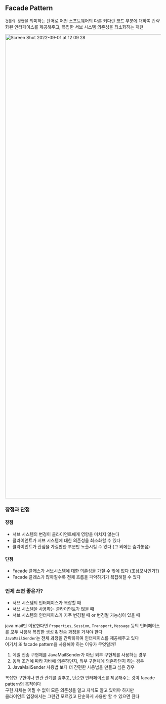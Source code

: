 ## Facade Pattern

`건물의 정면`을 의미하는 단어로 어떤 소프트웨어의 다른 커다란 코드 부분에 대하여 간략화된 인터페이스를 제공해주고, 복잡한 서브 시스템 의존성을 최소화하는 패턴

<img width="1498" alt="Screen Shot 2022-09-01 at 12 09 28" src="https://user-images.githubusercontent.com/76534087/187823794-1ffa84b7-5e26-49d2-9952-ed5c03a8ff80.png">

### 장점과 단점

#### 장점

- 서브 시스템의 변경이 클라이언트에게 영향을 미치지 않는다
- 클라이언트가 서브 시스템에 대한 의존성을 최소화할 수 있다
- 클라이언트가 관심을 가질만한 부분만 노출시킬 수 있다 (그 외에는 숨겨놓음)

#### 단점

- Facade 클래스가 서브시스템에 대한 의존성을 가질 수 밖에 없다 (조삼모사인가?)
- Facade 클래스가 많아질수록 전체 흐름을 파악하기가 복잡해질 수 있다

### 언제 쓰면 좋은가?

- 서브 시스템의 인터페이스가 복잡할 때
- 서브 시스템을 사용하는 클라이언트가 많을 때
- 서브 시스템의 인터페이스가 자주 변경될 때 or 변경될 가능성이 있을 때

java.mail만 이용한다면 `Properties`, `Session`, `Transport`, `Message` 등의 인터페이스를 모두 사용해 복잡한 생성 & 전송 과정을 거쳐야 한다  
`JavaMailSender`는 전체 과정을 간략화하여 인터페이스를 제공해주고 있다  
여기서 또 facade pattern을 사용해야 하는 이유가 무엇일까?

1. 메일 전송 구현체를 JavaMailSender가 아닌 외부 구현체를 사용하는 경우
2. 동적 조건에 따라 자바에 의존하던지, 외부 구현체에 의존하던지 하는 경우
3. JavaMailSender 사용법 보다 더 간편한 사용법을 만들고 싶은 경우

복잡한 구현이나 연관 관계를 감추고, 단순한 인터페이스를 제공해주는 것이 facade pattern의 목적이다  
구현 자체는 어쩔 수 없이 모든 의존성을 알고 지식도 알고 있어야 하지만  
클라이언트 입장에서는 그런건 모르겠고 단순하게 사용만 할 수 있으면 된다
